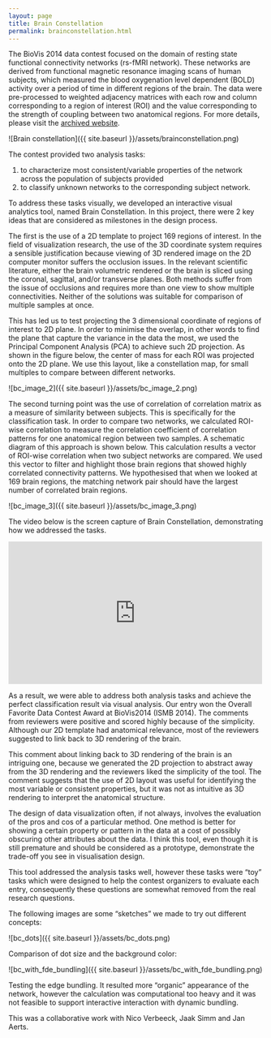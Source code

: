 ```yaml
---
layout: page
title: Brain Constellation
permalink: brainconstellation.html
---
```

The BioVis 2014 data contest focused on the domain of resting state functional connectivity networks (rs-fMRI network). These networks are derived from functional magnetic resonance imaging scans of human subjects, which measured the blood oxygenation level dependent (BOLD) activity over a period of time in different regions of the brain. The data were pre-processed to weighted adjacency matrices with each row and column corresponding to a region of interest (ROI) and the value corresponding to the strength of coupling between two anatomical regions. For more details, please visit the [archived website](http://www.biovis.net/year/2014/info/data_contest).

![Brain constellation]({{ site.baseurl }}/assets/brainconstellation.png)

The contest provided two analysis tasks:

1. to characterize most consistent/variable properties of the network across the population of subjects provided
1. to classify unknown networks to the corresponding subject network.

To address these tasks visually, we developed an interactive visual analytics tool, named Brain Constellation. In this project, there were 2 key ideas that are considered as milestones in the design process.

The first is the use of a 2D template to project 169 regions of interest. In the field of visualization research, the use of the 3D coordinate system requires a sensible justification because viewing of 3D rendered image on the 2D computer monitor suffers the occlusion issues. In the relevant scientific literature, either the brain volumetric rendered or the brain is sliced using the coronal, sagittal, and/or transverse planes. Both methods suffer from the issue of occlusions and requires more than one view to show multiple connectivities. Neither of the solutions was suitable for comparison of multiple samples at once.

This has led us to test projecting the 3 dimensional coordinate of regions of interest to 2D plane. In order to minimise the overlap, in other words to find the plane that capture the variance in the data the most, we used the Principal Component Analysis (PCA) to achieve such 2D projection. As shown in the figure below, the center of mass for each ROI was projected onto the 2D plane. We use this layout, like a constellation map, for small multiples to compare between different networks.

![bc_image_2]({{ site.baseurl }}/assets/bc_image_2.png)

The second turning point was the use of correlation of correlation matrix as a measure of similarity between subjects. This is specifically for the classification task. In order to compare two networks, we calculated ROI-wise correlation to measure the correlation coefficient of correlation patterns for one anatomical region between two samples. A schematic diagram of this approach is shown below. This calculation results a vector of ROI-wise correlation when two subject networks are compared. We used this vector to filter and highlight those brain regions that showed highly correlated connectivity patterns. We hypothesised that when we looked at 169 brain regions, the matching network pair should have the largest number of correlated brain regions.

![bc_image_3]({{ site.baseurl }}/assets/bc_image_3.png)

The video below is the screen capture of Brain Constellation, demonstrating how we addressed the tasks.

<iframe src="https://player.vimeo.com/video/143813795" width="500" height="281" frameborder="0" webkitallowfullscreen mozallowfullscreen allowfullscreen></iframe>

As a result, we were able to address both analysis tasks and achieve the perfect classification result via visual analysis. Our entry won the Overall Favorite Data Contest Award at BioVis2014 (ISMB 2014). The comments from reviewers were positive and scored highly because of the simplicity. Although our 2D template had anatomical relevance, most of the reviewers suggested to link back to 3D rendering of the brain.

This comment about linking back to 3D rendering of the brain is an intriguing one, because we generated the 2D projection to abstract away from the 3D rendering and the reviewers liked the simplicity of the tool. The comment suggests that the use of 2D layout was useful for identifying the most variable or consistent properties, but it was not as intuitive as 3D rendering to interpret the anatomical structure.

The design of data visualization often, if not always, involves the evaluation of the pros and cos of a particular method. One method is better for showing a certain property or pattern in the data at a cost of possibly obscuring other attributes about the data. I think this tool, even though it is still premature and should be considered as a prototype, demonstrate the trade-off you see in visualisation design.

This tool addressed the analysis tasks well, however these tasks were “toy” tasks which were designed to help the contest organizers to evaluate each entry, consequently these questions are somewhat removed from the real research questions.

The following images are some “sketches” we made to try out different concepts:

![bc_dots]({{ site.baseurl }}/assets/bc_dots.png)

Comparison of dot size and the background color:

![bc_with_fde_bundling]({{ site.baseurl }}/assets/bc_with_fde_bundling.png)

Testing the edge bundling. It resulted more “organic” appearance of the network, however the calculation was computational too heavy and it was not feasible to support interactive interaction with dynamic bundling.

This was a collaborative work with Nico Verbeeck, Jaak Simm and Jan Aerts.
